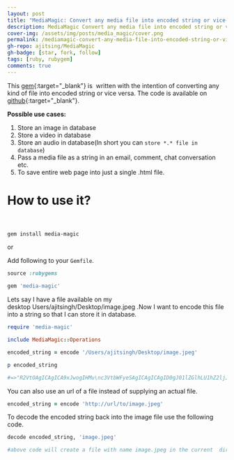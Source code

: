 ```yaml
---
layout: post
title: "MediaMagic: Convert any media file into encoded string or vice-versa"
description: MediaMagic Convert any media file into encoded string or vice-versa. Its a very small ruby gem. We will discuss how to use it to encode and decode.
cover-img: /assets/img/posts/media_magic/cover.png
permalink: /mediamagic-convert-any-media-file-into-encoded-string-or-vice-versa
gh-repo: ajitsing/MediaMagic
gh-badge: [star, fork, follow]
tags: [ruby, rubygem]
comments: true
---
```


This [gem](https://rubygems.org/gems/media-magic){:target="_blank"} is  written with the intention of converting any kind of file into encoded string or vice versa. The code is available on [github](https://github.com/ajitsing/MediaMagic){:target="_blank"}.

**Possible use cases:**

1. Store an image in database
2. Store a video in database
3. Store an audio in database(In short you can `store *.* file in database`)
4. Pass a media file as a string in an email, comment, chat conversation etc.
5. To save entire web page into just a single .html file.

# How to use it?<br><br>

```bash
gem install media-magic
```

or

Add following to your `Gemfile`.

```ruby
source :rubygems

gem 'media-magic'
```

Lets say I have a file available on my desktop Users/ajitsingh/Desktop/image.jpeg .Now I want to encode this file into a string so that I can store it in database.

```ruby
require 'media-magic'

include MediaMagic::Operations

encoded_string = encode '/Users/ajitsingh/Desktop/image.jpeg'

p encoded_string

#=>"R2VtOAgICAgICA9xJwogIHMu\nc3VtbWFyeSAgICAgICAgID0gJ01lZGlhLU1hZ2ljJwogIHMuZGVzY3JpG9yIHRvIGNvbnZlcnQgYW55IHR5cGUgb2Yg\nbWVkaWCAgICA9ICdqZWV0c2luZ2guYWppdEBnYW1pbC5jb9tZWRpYS1tYWdpYy5yYiddCiAgcy5s\naWNlbnNlICAgICAgICAgPSAnTUlUJwplbmQK\n"
```

You can also use an url of a file instead of supplying an actual file.

```ruby
encoded_string = encode 'http://url/to/image.jpeg'
```

To decode the encoded string back into the image file use the following code.

```ruby
decode encoded_string, 'image.jpeg'

#above code will create a file with name image.jpeg in the current  directory.
```
<br>
